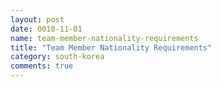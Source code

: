 ```yaml
---
layout: post
date: 0010-11-01
name: team-member-nationality-requirements
title: "Team Member Nationality Requirements"
category: south-korea
comments: true
---
```




